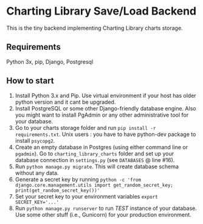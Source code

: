 Charting Library Save/Load Backend
================

This is the tiny backend implementing Charting Library charts storage.

## Requirements
Python 3x, pip, Django, Postgresql

## How to start

1. Install Python 3.x and Pip. Use virtual environment if your host has older python version and it cant be upgraded.
2. Install PostgreSQL or some other Django-friendly database engine. Also you might want to install PgAdmin or any other administrative tool for your database.
3. Go to your charts storage folder and run `pip install -r requirements.txt`. Unix users : you have to have python-dev package to install `psycopg2`.
4. Create an empty database in Postgres (using either command line or `pgadmin`). Go to `charting_library_charts` folder and set up your database connection in `settings.py` (see `DATABASES` @ line #16).
5. Run `python manage.py migrate`. This will create database schema without any data.
6. Generate a secret key by running `python -c 'from django.core.management.utils import get_random_secret_key; print(get_random_secret_key())'`
7. Set your secret key to your environment variables `export SECRET_KEY='...'`
8. Run `python manage.py runserver` to run *TEST* instance of your database. Use some other stuff (i.e., Gunicorn) for your production environment.
